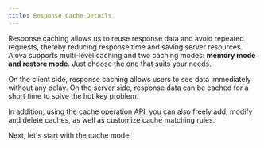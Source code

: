 ```yaml
---
title: Response Cache Details
---
```


Response caching allows us to reuse response data and avoid repeated requests, thereby reducing response time and saving server resources. Alova supports multi-level caching and two caching modes: **memory mode and restore mode**. Just choose the one that suits your needs.

On the client side, response caching allows users to see data immediately without any delay. On the server side, response data can be cached for a short time to solve the hot key problem.

In addition, using the cache operation API, you can also freely add, modify and delete caches, as well as customize cache matching rules.

Next, let's start with the cache mode!
